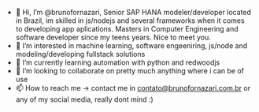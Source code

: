- 👋 Hi, I’m @brunofornazari, Senior SAP HANA modeler/developer located in Brazil, 
im skilled in js/nodejs and several frameworks when it comes to developing app aplications. 
Masters in Computer Engineering and software developer since my teens years. Nice to meet you.
- 👀 I’m interested in machine learning, software engeeniring, js/node and modeling/developing  fullstack solutions
- 🌱 I’m currently learning automation with python and redwoodjs
- 💞️ I’m looking to collaborate on pretty much anything where i can be of use
- 📫 How to reach me -> contact me in contato@brunofornazari.com.br or any of my social media, really dont mind :)

<!---
brunofornazari/brunofornazari is a ✨ special ✨ repository because its `README.md` (this file) appears on your GitHub profile.
You can click the Preview link to take a look at your changes.
--->
